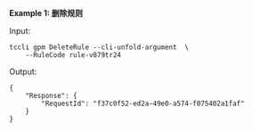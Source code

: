 **Example 1: 删除规则**



Input: 

```
tccli gpm DeleteRule --cli-unfold-argument  \
    --RuleCode rule-v879tr24
```

Output: 
```
{
    "Response": {
        "RequestId": "f37c0f52-ed2a-49e0-a574-f075402a1faf"
    }
}
```

